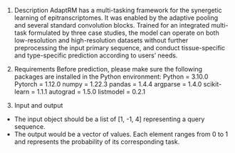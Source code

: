 1.	Description
AdaptRM has a multi-tasking framework for the synergetic learning of epitranscriptomes. It was enabled by the adaptive pooling and several standard convolution blocks. Trained for an integrated multi-task formulated by three case studies, the model can operate on both low-resolution and high-resolution datasets without further preprocessing the input primary sequence, and conduct tissue-specific and type-specific prediction according to users’ needs. 

2.	Requirements
Before prediction, please make sure the following packages are installed in the Python environment:
Python = 3.10.0
Pytorch = 1.12.0
numpy = 1.22.3
pandas = 1.4.4
argparse = 1.4.0
scikit-learn = 1.1.1
autograd = 1.5.0
listmodel = 0.2.1

3.	Input and output 
* The input object should be a list of [1, -1, 4] representing a query sequence.
* The output would be a vector of values. Each element ranges from 0 to 1 and represents the probability of its corresponding task.
